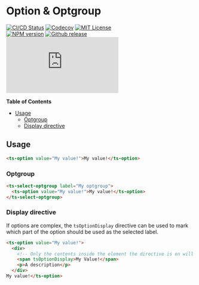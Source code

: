 <h1>Option & Optgroup</h1>

[![CI/CD Status][github-action-badge]][github-action-link] [![Codecov][codecov-badge]][codecov-project] [![MIT License][license-image]][license-url]  
[![NPM version][npm-version-image]][npm-package] [![Github release][gh-release-badge]][gh-releases] [![Library size][file-size-badge]][raw-distribution-js]

<!-- START doctoc generated TOC please keep comment here to allow auto update -->
<!-- DON'T EDIT THIS SECTION, INSTEAD RE-RUN doctoc TO UPDATE -->
**Table of Contents**

- [Usage](#usage)
  - [Optgroup](#optgroup)
  - [Display directive](#display-directive)

<!-- END doctoc generated TOC please keep comment here to allow auto update -->

## Usage

```html
<ts-option value="My value!">My value!</ts-option>
```

### Optgroup

```html
<ts-select-optgroup label="My optgroup">
  <ts-option value="My value!">My value!</ts-option>
</ts-select-optgroup>
```

### Display directive

If options are complex, the `tsOptionDisplay` directive can be used to mark which part of the option should be used as
the selected label.

```html
<ts-option value="My value!">
  <div>
    <!-- Only the contents inside the element the directive is on will be used: "My Value!" -->
    <span tsOptionDisplay>My Value!</span>
    <p>A description</p>
  </div>
My value!</ts-option>
```


<!-- Links -->
[license-url]:         https://github.com/GetTerminus/terminus-oss/blob/master/LICENSE
[license-image]:       http://img.shields.io/badge/license-MIT-blue.svg
[codecov-project]:     https://codecov.io/gh/GetTerminus/terminus-oss
[codecov-badge]:       https://codecov.io/gh/GetTerminus/terminus-oss/branch/master/graph/badge.svg
[npm-version-image]:   http://img.shields.io/npm/v/@terminus/ui-option.svg
[npm-package]:         https://www.npmjs.com/package/@terminus/ui-option
[gh-release-badge]:    https://img.shields.io/github/release/GetTerminus/terminus-oss.svg
[gh-releases]:         https://github.com/GetTerminus/terminus-ui/releases/
[github-action-badge]: https://github.com/GetTerminus/terminus-oss/workflows/CI%20Release/badge.svg
[github-action-link]:  https://github.com/GetTerminus/terminus-oss/actions?query=workflow%3A%22CI+Release%22
[file-size-badge]:     http://img.badgesize.io/https://unpkg.com/@terminus/ui-option/bundles/terminus-ui-option.umd.min.js?compression=gzip
[raw-distribution-js]: https://unpkg.com/@terminus/ui-option/bundles/terminus-ui-option.umd.js
